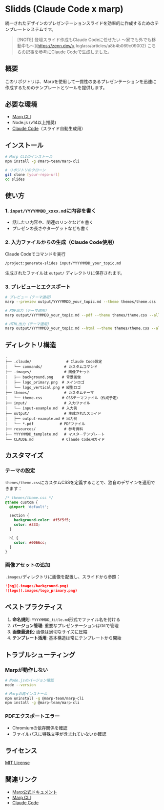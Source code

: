 # Slidds (Claude Code x marp)

統一されたデザインのプレゼンテーションスライドを効率的に作成するためのテンプレートシステムです。

> [!NOTE] 登壇スライド作成もClaude Codeに任せたい 〜家でも外でも移動中も〜](https://zenn.dev/> loglass/articles/a8b4b069c09002) こちらの記事を参考にClaude Codeで生成しました。

## 概要

このリポジトリは、Marpを使用して一貫性のあるプレゼンテーションを迅速に作成するためのテンプレートとツールを提供します。

## 必要な環境

- [Marp CLI](https://github.com/marp-team/marp-cli)
- Node.js (v14以上推奨)
- [Claude Code](https://claude.ai/code)（スライド自動生成用）

## インストール

```bash
# Marp CLIのインストール
npm install -g @marp-team/marp-cli

# リポジトリのクローン
git clone [your-repo-url]
cd slides
```

## 使い方

### 1. `input/YYYYMMDD_xxxx.md`に内容を書く

- 話したい内容や、関連のリンクなどを書く
- プレゼンの長さやターゲットなども書く

### 2. 入力ファイルからの生成（Claude Code使用）

Claude Codeでコマンドを実行

```
/project:generate-slides input/YYYYMMDD_your_topic.md
```

生成されたファイルは `output/` ディレクトリに保存されます。

### 3. プレビューとエクスポート

```bash
# プレビュー（テーマ適用）
marp --preview output/YYYYMMDD_your_topic.md --theme themes/theme.css

# PDF出力（テーマ適用）
marp output/YYYYMMDD_your_topic.md --pdf --theme themes/theme.css --allow-local-files

# HTML出力（テーマ適用）
marp output/YYYYMMDD_your_topic.md --html --theme themes/theme.css --allow-local-files
```

## ディレクトリ構造

```
.
├── .claude/                # Claude Code設定
│   └── commands/          # カスタムコマンド
├── .images/               # 画像アセット
│   ├── background.png    # 背景画像
│   ├── logo_primary.png  # メインロゴ
│   └── logo_vertical.png # 縦型ロゴ
├── themes/                # カスタムテーマ
│   └── theme.css         # CSSテーマファイル（作成予定）
├── input/                 # 入力ファイル
│   └── input-example.md  # 入力例
├── output/                # 生成されたスライド
│   ├── output-example.md # 出力例
│   └── *.pdf            # PDFファイル
├── resources/             # 参考資料
├── YYYYMMDD_template.md   # マスターテンプレート
└── CLAUDE.md             # Claude Code用ガイド
```

## カスタマイズ

### テーマの設定

`themes/theme.css`にカスタムCSSを定義することで、独自のデザインを適用できます：

```css
/* themes/theme.css */
@theme custom {
  @import 'default';

  section {
    background-color: #f5f5f5;
    color: #333;
  }

  h1 {
    color: #0066cc;
  }
}
```

### 画像アセットの追加

`.images/`ディレクトリに画像を配置し、スライドから参照：

```markdown
![bg](.images/background.png)
![logo](.images/logo_primary.png)
```

## ベストプラクティス

1. **命名規則**: `YYYYMMDD_title.md`形式でファイル名を付ける
2. **バージョン管理**: 重要なプレゼンテーションはGitで管理
3. **画像最適化**: 画像は適切なサイズに圧縮
4. **テンプレート活用**: 基本構造は常にテンプレートから開始

## トラブルシューティング

### Marpが動作しない
```bash
# Node.jsのバージョン確認
node --version

# Marpの再インストール
npm uninstall -g @marp-team/marp-cli
npm install -g @marp-team/marp-cli
```

### PDFエクスポートエラー
- Chromiumの依存関係を確認
- ファイルパスに特殊文字が含まれていないか確認

## ライセンス

[MIT License](LICENSE)

## 関連リンク

- [Marp公式ドキュメント](https://marpit.marp.app/)
- [Marp CLI](https://github.com/marp-team/marp-cli)
- [Claude Code](https://claude.ai/code)

